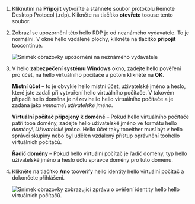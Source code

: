 1. Kliknutím na **Připojit** vytvoříte a stáhnete soubor protokolu Remote Desktop Protocol (.rdp). Klikněte na tlačítko **otevřete** toouse tento soubor.
2. Zobrazí se upozornění této hello RDP je od neznámého vydavatele. To je normální. V okně hello vzdálené plochy, klikněte na tlačítko **připojit** toocontinue.
   
    ![Snímek obrazovky upozornění na neznámého vydavatele](./media/virtual-machines-log-on-win-server/rdp-warn.png)
3. V hello **zabezpečení systému Windows** okno, zadejte hello pověření pro účet, na hello virtuálního počítače a potom klikněte na **OK**.
   
     **Místní účet** – to je obvykle hello místní účet, uživatelské jméno a heslo, které jste zadali při vytvoření hello virtuálního počítače. V takovém případě hello doména je název hello hello virtuálního počítače a je zadána jako *vmname*&#92; *uživatelské jméno*.  
   
    **Virtuální počítač připojený k doméně** – Pokud hello virtuálního počítače patří tooa domény, zadejte hello uživatelské jméno ve formátu hello *domény*&#92; *Uživatelské jméno*. Hello účet taky tooeither musí být v hello správci skupiny nebo byl udělen vzdálený přístup oprávnění toohello virtuálních počítačů.
   
    **Řadič domény** – Pokud hello virtuální počítač je řadič domény, typ hello uživatelské jméno a heslo účtu správce domény pro tuto doménu.
4. Klikněte na tlačítko **Ano** tooverify hello identity hello virtuální počítač a dokončete přihlášení.
   
   ![Snímek obrazovky zobrazující zprávu o ověření identity hello hello virtuálních počítačů.](./media/virtual-machines-log-on-win-server/cert-warning.png)

